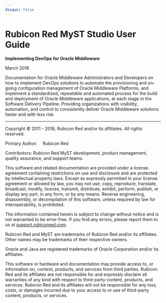 ```yaml
---
disqus: false
---
```


# Rubicon Red MyST Studio User Guide

**Implementing DevOps for Oracle Middleware**

March 2018

Documentation for Oracle Middleware Administrators and Developers on how to implement DevOps solutions to automate the provisioning and on-going configuration management of Oracle Middleware Platforms, and implement a standardized, repeatable and automated process for the build and deployment of Oracle Middleware applications, at each stage in the Software Delivery Pipeline. Providing organizations with visibility, automation, and control to consistently deliver Oracle Middleware solutions faster and with less risk.

---

Copyright © 2011 - 2018, Rubicon Red and/or its affiliates. All rights reserved.

Primary Author:  Rubicon Red

Contributors:    Rubicon Red MyST development, product management, quality assurance, and support teams.

This software and related documentation are provided under a license agreement containing restrictions on use and disclosure and are protected by intellectual property laws. Except as expressly permitted in your license agreement or allowed by law, you may not use, copy, reproduce, translate, broadcast, modify, license, transmit, distribute, exhibit, perform, publish, or display any part, in any form, or by any means. Reverse engineering, disassembly, or decompilation of this software, unless required by law for interoperability, is prohibited.

The information contained herein is subject to change without notice and is not warranted to be error-free. If you find any errors, please report them to us at [support.rubiconred.com](http://support.rubiconred.com).

Rubicon Red and MyST are trademarks of Rubicon Red and/or its affiliates. Other names may be trademarks of their respective owners.

Oracle and Java are registered trademarks of Oracle Corporation and/or its affiliates.

This software or hardware and documentation may provide access to, or information on, content, products, and services from third parties. Rubicon Red and its affiliates are not responsible for and expressly disclaim all warranties of any kind with respect to third-party content, products, and services. Rubicon Red and its affiliates will not be responsible for any loss, costs, or damages incurred due to your access to or use of third-party content, products, or services.


